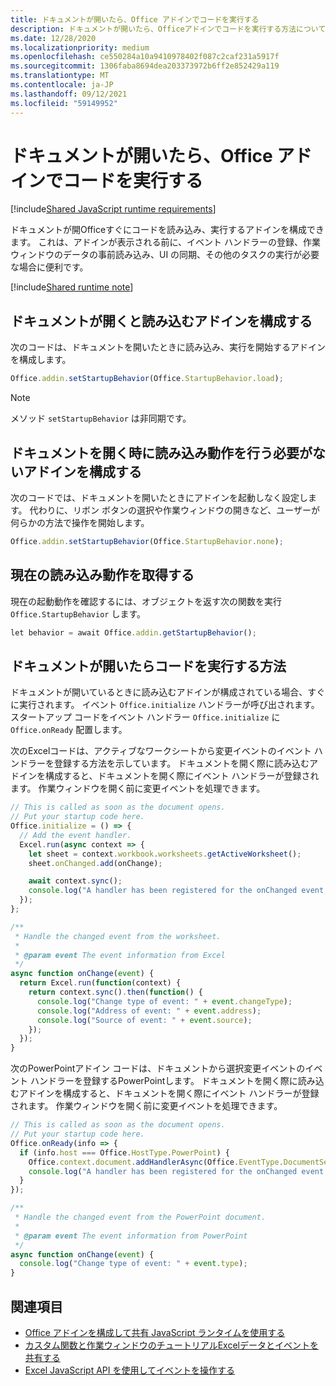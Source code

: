```yaml
---
title: ドキュメントが開いたら、Office アドインでコードを実行する
description: ドキュメントが開いたら、Officeアドインでコードを実行する方法について学習します。
ms.date: 12/28/2020
ms.localizationpriority: medium
ms.openlocfilehash: ce550284a10a9410978402f087c2caf231a5917f
ms.sourcegitcommit: 1306faba8694dea203373972b6ff2e852429a119
ms.translationtype: MT
ms.contentlocale: ja-JP
ms.lasthandoff: 09/12/2021
ms.locfileid: "59149952"
---
```

# <a name="run-code-in-your-office-add-in-when-the-document-opens"></a>ドキュメントが開いたら、Office アドインでコードを実行する

[!include[Shared JavaScript runtime requirements](../includes/shared-runtime-requirements-note.md)]

ドキュメントが開Officeすぐにコードを読み込み、実行するアドインを構成できます。 これは、アドインが表示される前に、イベント ハンドラーの登録、作業ウィンドウのデータの事前読み込み、UI の同期、その他のタスクの実行が必要な場合に便利です。

[!include[Shared runtime note](../includes/note-requires-shared-runtime.md)]

## <a name="configure-your-add-in-to-load-when-the-document-opens"></a>ドキュメントが開くと読み込むアドインを構成する

次のコードは、ドキュメントを開いたときに読み込み、実行を開始するアドインを構成します。

```JavaScript
Office.addin.setStartupBehavior(Office.StartupBehavior.load);
```

> [!NOTE]
> メソッド `setStartupBehavior` は非同期です。

## <a name="configure-your-add-in-for-no-load-behavior-on-document-open"></a>ドキュメントを開く時に読み込み動作を行う必要がないアドインを構成する

次のコードでは、ドキュメントを開いたときにアドインを起動しなく設定します。 代わりに、リボン ボタンの選択や作業ウィンドウの開きなど、ユーザーが何らかの方法で操作を開始します。

```JavaScript
Office.addin.setStartupBehavior(Office.StartupBehavior.none);
```

## <a name="get-the-current-load-behavior"></a>現在の読み込み動作を取得する

現在の起動動作を確認するには、オブジェクトを返す次の関数を実行 `Office.StartupBehavior` します。

```JavaScript
let behavior = await Office.addin.getStartupBehavior();
```

## <a name="how-to-run-code-when-the-document-opens"></a>ドキュメントが開いたらコードを実行する方法

ドキュメントが開いているときに読み込むアドインが構成されている場合、すぐに実行されます。 イベント `Office.initialize` ハンドラーが呼び出されます。 スタートアップ コードをイベント ハンドラー `Office.initialize` に `Office.onReady` 配置します。

次のExcelコードは、アクティブなワークシートから変更イベントのイベント ハンドラーを登録する方法を示しています。 ドキュメントを開く際に読み込むアドインを構成すると、ドキュメントを開く際にイベント ハンドラーが登録されます。 作業ウィンドウを開く前に変更イベントを処理できます。

```JavaScript
// This is called as soon as the document opens.
// Put your startup code here.
Office.initialize = () => {
  // Add the event handler.
  Excel.run(async context => {
    let sheet = context.workbook.worksheets.getActiveWorksheet();
    sheet.onChanged.add(onChange);

    await context.sync();
    console.log("A handler has been registered for the onChanged event.");
  });
};

/**
 * Handle the changed event from the worksheet.
 *
 * @param event The event information from Excel
 */
async function onChange(event) {
  return Excel.run(function(context) {
    return context.sync().then(function() {
      console.log("Change type of event: " + event.changeType);
      console.log("Address of event: " + event.address);
      console.log("Source of event: " + event.source);
    });
  });
}
```

次のPowerPointアドイン コードは、ドキュメントから選択変更イベントのイベント ハンドラーを登録するPowerPointします。 ドキュメントを開く際に読み込むアドインを構成すると、ドキュメントを開く際にイベント ハンドラーが登録されます。 作業ウィンドウを開く前に変更イベントを処理できます。

```JavaScript
// This is called as soon as the document opens.
// Put your startup code here.
Office.onReady(info => {
  if (info.host === Office.HostType.PowerPoint) {
    Office.context.document.addHandlerAsync(Office.EventType.DocumentSelectionChanged, onChange);
    console.log("A handler has been registered for the onChanged event.");
  }
});

/**
 * Handle the changed event from the PowerPoint document.
 *
 * @param event The event information from PowerPoint
 */
async function onChange(event) {
  console.log("Change type of event: " + event.type);
}
```

## <a name="see-also"></a>関連項目

- [Office アドインを構成して共有 JavaScript ランタイムを使用する](configure-your-add-in-to-use-a-shared-runtime.md)
- [カスタム関数と作業ウィンドウのチュートリアルExcelデータとイベントを共有する](../tutorials/share-data-and-events-between-custom-functions-and-the-task-pane-tutorial.md)
- [Excel JavaScript API を使用してイベントを操作する](../excel/excel-add-ins-events.md)
